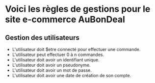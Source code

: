 # Voici les règles de gestions pour le site e-commerce AuBonDeal

## Gestion des utilisateurs 

- L'utilisateur doit $etre connecté pour effectuer une commande.
- L'utilisateur peut effectuer 0 à n commandes.
- L'utilisateur doit avoir un identifiant unique.
- L'utilisateur doit avoir un pseudonyme.
- L'utilisateur doit avoir un mot de passe.
- L'utilisateur doit avoir une date de création de son compte.
